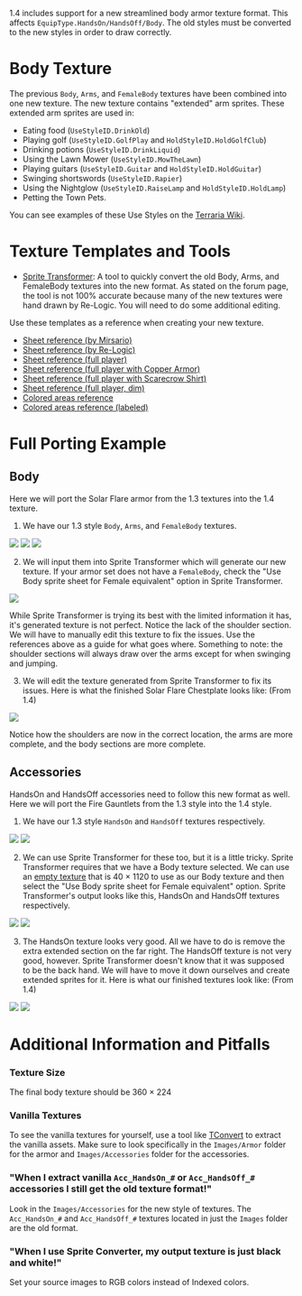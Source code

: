 1.4 includes support for a new streamlined body armor texture format. This affects `EquipType.HandsOn/HandsOff/Body`. The old styles must be converted to the new styles in order to draw correctly.

# Body Texture
The previous `Body`, `Arms`, and `FemaleBody` textures have been combined into one new texture. The new texture contains "extended" arm sprites. These extended arm sprites are used in:
* Eating food (`UseStyleID.DrinkOld`)
* Playing golf (`UseStyleID.GolfPlay` and `HoldStyleID.HoldGolfClub`)
* Drinking potions (`UseStyleID.DrinkLiquid`)
* Using the Lawn Mower (`UseStyleID.MowTheLawn`)
* Playing guitars (`UseStyleID.Guitar` and `HoldStyleID.HoldGuitar`)
* Swinging shortswords (`UseStyleID.Rapier`)
* Using the Nightglow (`UseStyleID.RaiseLamp` and `HoldStyleID.HoldLamp`)
* Petting the Town Pets.

You can see examples of these Use Styles on the [Terraria Wiki](https://terraria.wiki.gg/wiki/Use_Style_IDs).

# Texture Templates and Tools

* [Sprite Transformer](https://forums.terraria.org/index.php?threads/96210/): A tool to quickly convert the old Body, Arms, and FemaleBody textures into the new format. As stated on the forum page, the tool is not 100% accurate because many of the new textures were hand drawn by Re-Logic. You will need to do some additional editing.

Use these templates as a reference when creating your new texture.
* [Sheet reference (by Mirsario)](https://cdn.discordapp.com/attachments/176975207800504321/852404448847986718/armor-template-3.png)
* [Sheet reference (by Re-Logic)](https://imgur.com/ZbAsfkn.png)
* [Sheet reference (full player)](https://imgur.com/8dzJAr3.png)
* [Sheet reference (full player with Copper Armor)](https://imgur.com/0iw2Tw2.png)
* [Sheet reference (full player with Scarecrow Shirt)](https://imgur.com/H5P8qN4.png)
* [Sheet reference (full player, dim)](https://imgur.com/UIyCVN2.png)
* [Colored areas reference](https://imgur.com/Xsxt4EF.png)
* [Colored areas reference (labeled)](https://imgur.com/3nhay8x.png)

# Full Porting Example

## Body

Here we will port the Solar Flare armor from the 1.3 textures into the 1.4 texture.

1. We have our 1.3 style `Body`, `Arms`, and `FemaleBody` textures.

 ![](https://imgur.com/dn1fror.png) ![](https://imgur.com/qsJK939.png) ![](https://imgur.com/yomz856.png)

2. We will input them into Sprite Transformer which will generate our new texture. If your armor set does not have a `FemaleBody`, check the "Use Body sprite sheet for Female equivalent" option in Sprite Transformer. 

 ![](https://imgur.com/BKALEWo.png)

 While Sprite Transformer is trying its best with the limited information it has, it's generated texture is not perfect. Notice the lack of the shoulder section. We will have to manually edit this texture to fix the issues. Use the references above as a guide for what goes where. Something to note: the shoulder sections will always draw over the arms except for when swinging and jumping.

3. We will edit the texture generated from Sprite Transformer to fix its issues. Here is what the finished Solar Flare Chestplate looks like: (From 1.4)

 ![](https://imgur.com/hRPTGA3.png)

Notice how the shoulders are now in the correct location, the arms are more complete, and the body sections are more complete.
 
## Accessories

HandsOn and HandsOff accessories need to follow this new format as well. Here we will port the Fire Gauntlets from the 1.3 style into the 1.4 style.

1. We have our 1.3 style `HandsOn` and `HandsOff` textures respectively.

 ![](https://imgur.com/xmlNoOn.png) ![](https://imgur.com/Jw5E7WS.png)

2. We can use Sprite Transformer for these too, but it is a little tricky. Sprite Transformer requires that we have a Body texture selected. We can use an [empty texture](https://imgur.com/saRgNdG.png) that is 40 × 1120 to use as our Body texture and then select the "Use Body sprite sheet for Female equivalent" option. Sprite Transformer's output looks like this, HandsOn and HandsOff textures respectively.

 ![](https://imgur.com/NyT3exB.png) ![](https://imgur.com/2iv76Wb.png)

3. The HandsOn texture looks very good. All we have to do is remove the extra extended section on the far right. The HandsOff texture is not very good, however. Sprite Transformer doesn't know that it was supposed to be the back hand. We will have to move it down ourselves and create extended sprites for it. Here is what our finished textures look like: (From 1.4)

 ![](https://imgur.com/btDMar7.png) ![](https://imgur.com/Dmiq7PZ.png)

# Additional Information and Pitfalls

### Texture Size

The final body texture should be 360 × 224

### Vanilla Textures

To see the vanilla textures for yourself, use a tool like [TConvert](https://forums.terraria.org/index.php?threads/61706/) to extract the vanilla assets. Make sure to look specifically in the `Images/Armor` folder for the armor and `Images/Accessories` folder for the accessories.

### "When I extract vanilla `Acc_HandsOn_#` or `Acc_HandsOff_#` accessories I still get the old texture format!"

Look in the `Images/Accessories` for the new style of textures. The `Acc_HandsOn_#` and `Acc_HandsOff_#` textures located in just the `Images` folder are the old format.

### "When I use Sprite Converter, my output texture is just black and white!"

Set your source images to RGB colors instead of Indexed colors.